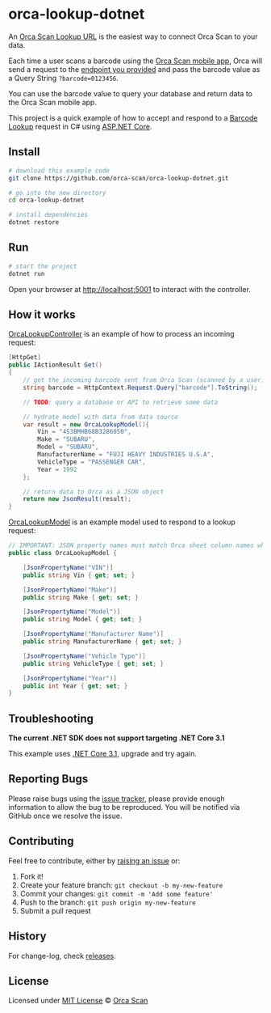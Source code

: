 # orca-lookup-dotnet

An [Orca Scan Lookup URL](https://orcascan.com/docs/api/lookup-url) is the easiest way to connect Orca Scan to your data.

Each time a user scans a barcode using the [Orca Scan mobile app](https://orcascan.com/mobile), Orca will send a request to the [endpoint you provided](https://orcascan.com/docs/api/lookup-url#add-your-lookup-url) and pass the barcode value as a Query String `?barcode=0123456`.

You can use the barcode value to query your database and return data to the Orca Scan mobile app.

This project is a quick example of how to accept and respond to a [Barcode Lookup](https://orcascan.com/docs/api/lookup-url) request in C# using [ASP.NET Core](https://dotnet.microsoft.com/learn/aspnet/what-is-aspnet-core).

## Install

```bash
# download this example code
git clone https://github.com/orca-scan/orca-lookup-dotnet.git

# go into the new directory
cd orca-lookup-dotnet

# install dependencies
dotnet restore
```

## Run

```bash
# start the project
dotnet run
```

Open your browser at [http://localhost:5001](http://localhost:5001) to interact with the controller.

## How it works

[OrcaLookupController](/Controllers/OrcaLookupController.cs) is an example of how to process an incoming request:

```csharp
[HttpGet]
public IActionResult Get()
{
    // get the incoming barcode sent from Orca Scan (scanned by a user)
    string barcode = HttpContext.Request.Query["barcode"].ToString();

    // TODO: query a database or API to retrieve some data

    // hydrate model with data from data source
    var result = new OrcaLookupModel(){
        Vin = "4S3BMHB68B3286050",
        Make = "SUBARU",
        Model = "SUBARU",
        ManufacturerName = "FUJI HEAVY INDUSTRIES U.S.A",
        VehicleType = "PASSENGER CAR",
        Year = 1992
    };

    // return data to Orca as a JSON object
    return new JsonResult(result);
}
```

[OrcaLookupModel](/Models/OrcaLookupModel.cs) is an example model used to respond to a lookup request:

```csharp
// IMPORTANT: JSON property names must match Orca sheet column names when serialised
public class OrcaLookupModel {

    [JsonPropertyName("VIN")]
    public string Vin { get; set; }

    [JsonPropertyName("Make")]
    public string Make { get; set; }

    [JsonPropertyName("Model")]
    public string Model { get; set; }

    [JsonPropertyName("Manufacturer Name")]
    public string ManufacturerName { get; set; }

    [JsonPropertyName("Vehicle Type")]
    public string VehicleType { get; set; }

    [JsonPropertyName("Year")]
    public int Year { get; set; }
}
```

## Troubleshooting

**The current .NET SDK does not support targeting .NET Core 3.1**

This example uses [.NET Core 3.1](https://dotnet.microsoft.com/download/dotnet-core/3.1), upgrade and try again.

## Reporting Bugs

Please raise bugs using the [issue tracker](https://github.com/orca-scan/orca-lookup-dotnet/issues), please provide enough information to allow the bug to be reproduced. You will be notified via GitHub once we resolve the issue.

## Contributing

Feel free to contribute, either by [raising an issue](https://github.com/orca-scan/orca-lookup-dotnet/issues) or:

1. Fork it!
2. Create your feature branch: `git checkout -b my-new-feature`
3. Commit your changes: `git commit -m 'Add some feature'`
4. Push to the branch: `git push origin my-new-feature`
5. Submit a pull request

## History

For change-log, check [releases](https://github.com/orca-scan/orca-lookup-dotnet/releases).

## License

Licensed under [MIT License](LICENSE) &copy; [Orca Scan](https://orcascan.com)
